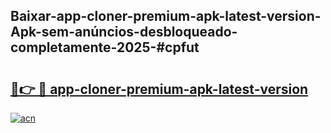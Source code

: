 ## Baixar-app-cloner-premium-apk-latest-version-Apk-sem-anúncios-desbloqueado-completamente-2025-#cpfut

# <h2><a href="https://ainizakaria.my?title=app-cloner-premium-apk-latest-version&ref=20M">🔗👉 🔴 app-cloner-premium-apk-latest-version</a></h2>

[![acn](https://github.com/user-attachments/assets/0f9c940e-d8b0-45ae-aac7-cd30a18b3e1c)](https://ainizakaria.my?title=app-cloner-premium-apk-latest-version&ref=20M)

